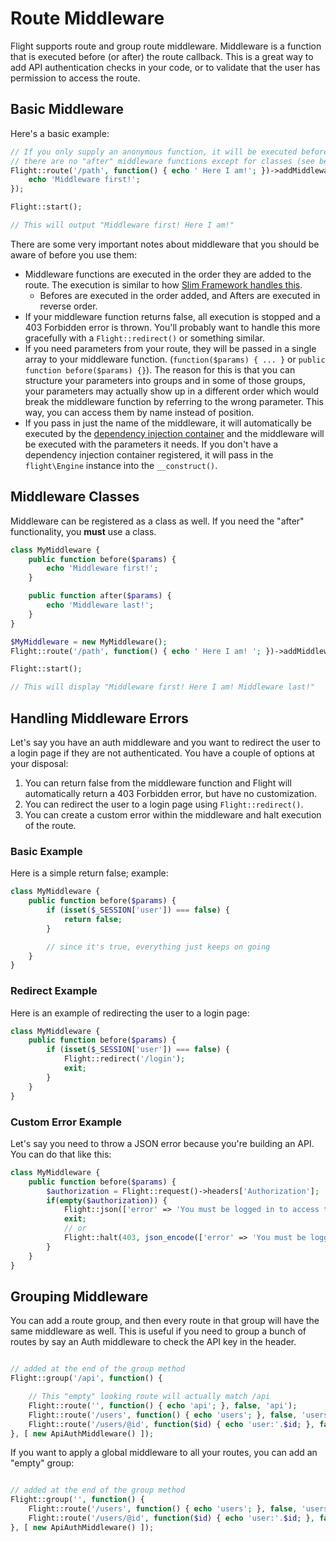# Route Middleware

Flight supports route and group route middleware. Middleware is a function that is executed before (or after) the route callback. This is a great way to add API authentication checks in your code, or to validate that the user has permission to access the route.

## Basic Middleware

Here's a basic example:

```php
// If you only supply an anonymous function, it will be executed before the route callback. 
// there are no "after" middleware functions except for classes (see below)
Flight::route('/path', function() { echo ' Here I am!'; })->addMiddleware(function() {
	echo 'Middleware first!';
});

Flight::start();

// This will output "Middleware first! Here I am!"
```

There are some very important notes about middleware that you should be aware of before you use them:
- Middleware functions are executed in the order they are added to the route. The execution is similar to how [Slim Framework handles this](https://www.slimframework.com/docs/v4/concepts/middleware.html#how-does-middleware-work).
   - Befores are executed in the order added, and Afters are executed in reverse order.
- If your middleware function returns false, all execution is stopped and a 403 Forbidden error is thrown. You'll probably want to handle this more gracefully with a `Flight::redirect()` or something similar.
- If you need parameters from your route, they will be passed in a single array to your middleware function. (`function($params) { ... }` or `public function before($params) {}`). The reason for this is that you can structure your parameters into groups and in some of those groups, your parameters may actually show up in a different order which would break the middleware function by referring to the wrong parameter. This way, you can access them by name instead of position.
- If you pass in just the name of the middleware, it will automatically be executed by the [dependency injection container](dependency-injection-container) and the middleware will be executed with the parameters it needs. If you don't have a dependency injection container registered, it will pass in the `flight\Engine` instance into the `__construct()`.

## Middleware Classes

Middleware can be registered as a class as well. If you need the "after" functionality, you **must** use a class.

```php
class MyMiddleware {
	public function before($params) {
		echo 'Middleware first!';
	}

	public function after($params) {
		echo 'Middleware last!';
	}
}

$MyMiddleware = new MyMiddleware();
Flight::route('/path', function() { echo ' Here I am! '; })->addMiddleware($MyMiddleware); // also ->addMiddleware([ $MyMiddleware, $MyMiddleware2 ]);

Flight::start();

// This will display "Middleware first! Here I am! Middleware last!"
```

## Handling Middleware Errors

Let's say you have an auth middleware and you want to redirect the user to a login page if they are not authenticated. You have a couple of options at your disposal:

1. You can return false from the middleware function and Flight will automatically return a 403 Forbidden error, but have no customization.
1. You can redirect the user to a login page using `Flight::redirect()`.
1. You can create a custom error within the middleware and halt execution of the route.

### Basic Example

Here is a simple return false; example:
```php
class MyMiddleware {
	public function before($params) {
		if (isset($_SESSION['user']) === false) {
			return false;
		}

		// since it's true, everything just keeps on going
	}
}
```

### Redirect Example

Here is an example of redirecting the user to a login page:
```php
class MyMiddleware {
	public function before($params) {
		if (isset($_SESSION['user']) === false) {
			Flight::redirect('/login');
			exit;
		}
	}
}
```

### Custom Error Example

Let's say you need to throw a JSON error because you're building an API. You can do that like this:
```php
class MyMiddleware {
	public function before($params) {
		$authorization = Flight::request()->headers['Authorization'];
		if(empty($authorization)) {
			Flight::json(['error' => 'You must be logged in to access this page.'], 403);
			exit;
			// or
			Flight::halt(403, json_encode(['error' => 'You must be logged in to access this page.']);
		}
	}
}
```

## Grouping Middleware

You can add a route group, and then every route in that group will have the same middleware as well. This is useful if you need to group a bunch of routes by say an Auth middleware to check the API key in the header.

```php

// added at the end of the group method
Flight::group('/api', function() {

	// This "empty" looking route will actually match /api
	Flight::route('', function() { echo 'api'; }, false, 'api');
    Flight::route('/users', function() { echo 'users'; }, false, 'users');
	Flight::route('/users/@id', function($id) { echo 'user:'.$id; }, false, 'user_view');
}, [ new ApiAuthMiddleware() ]);
```

If you want to apply a global middleware to all your routes, you can add an "empty" group:

```php

// added at the end of the group method
Flight::group('', function() {
	Flight::route('/users', function() { echo 'users'; }, false, 'users');
	Flight::route('/users/@id', function($id) { echo 'user:'.$id; }, false, 'user_view');
}, [ new ApiAuthMiddleware() ]);
```

